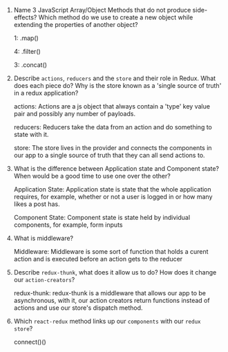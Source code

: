 1.  Name 3 JavaScript Array/Object Methods that do not produce side-effects? Which method do we use to create a new object while extending the properties of another object?

    1: .map()

    4: .filter()

    3: .concat()

1.  Describe `actions`, `reducers` and the `store` and their role in Redux. What does each piece do? Why is the store known as a 'single source of truth' in a redux application?

    actions: Actions are a js object that always contain a 'type' key value pair and possibly any number of payloads.

    reducers: Reducers take the data from an action and do something to state with it. 

    store: The store lives in the provider and connects the components in our app to a single source of truth that they can all send actions to.

1.  What is the difference between Application state and Component state? When would be a good time to use one over the other?

    Application State: Application state is state that the whole application requires, for example, whether or not a user is logged in or how many likes a post has.

    Component State: Component state is state held by individual components, for example, form inputs

1.  What is middleware?

    Middleware: Middleware is some sort of function that holds a curent action and is executed before an action gets to the reducer

1.  Describe `redux-thunk`, what does it allow us to do? How does it change our `action-creators`?

    redux-thunk: redux-thunk is a middleware that allows our app to be asynchronous, with it, our action creators return functions instead of actions and use our store's dispatch method. 

1.  Which `react-redux` method links up our `components` with our `redux store`?

    connect()()
